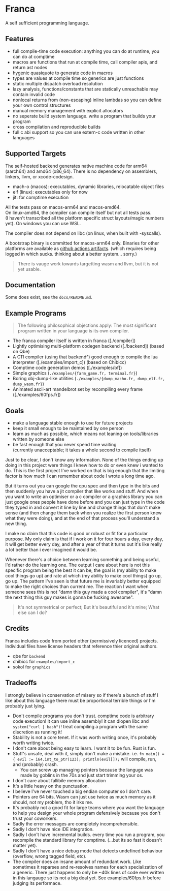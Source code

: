 # Franca

A self sufficient programming language.  

## Features

- full compile-time code execution: anything you can do at runtime, you can do at comptime 
- macros are functions that run at compile time, call compiler apis, and return ast nodes
- hygenic quasiquote to generate code in macros
- types are values at compile time so generics are just functions 
- static multiple dispatch overload resolution
- lazy analysis, functions/constants that are statically unreachable may contain invalid code 
- nonlocal returns from (non-escaping) inline lambdas so you can define your own control structures
- manual memory management with explicit allocators 
- no seperate build system language. write a program that builds your program
- cross compilation and reproducible builds
- full c abi support so you can use extern-c code written in other languages

## Supported Targets

The self-hosted backend generates native machine code for arm64 (aarch64) and amd64 (x86_64). 
There is no dependency on assemblers, linkers, llvm, or xcode-codesign. 

- mach-o (macos): executables, dynamic libraries, relocatable object files
- elf (linux): executables only for now
- jit: for comptime execution 

All the tests pass on macos-arm64 and macos-amd64.  
On linux-amd64, the compiler can compile itself but not all tests pass.  
(I haven't transcribed all the platform specific struct layouts/magic numbers yet). 
On windows you can use WSL. 

The compiler does not depend on libc (on linux, when built with -syscalls). 

A bootstrap binary is committed for macos-arm64 only. 
Binaries for other platforms are available as [github actions artifacts](https://github.com/LukeGrahamLandry/franca/actions).
(which requires being logged in which sucks. thinking about a better system... sorry.)  

> There is vauge work towards targetting wasm and llvm, but it is not yet usable. 

## Documentation

Some does exist, see the `docs/README.md`.

## Example Programs

> The following philosophical objections apply: The most significant program written in your language is its own compiler. 

- The franca compiler itself is written in franca ([./compiler])
- Lightly optimising multi-platform codegen backend ([./backend]) (based on Qbe)
- A C11 compiler (using that backend^) good enough to compile the lua interpreter ([./examples/import_c]) (based on Chibicc)
- Comptime code generation demos ([./examples/bf])
- Simple graphics (`./examples/{farm_game.fr, terminal.fr}`)
- Boring obj-dump-like utilities (`./examples/{dump_macho.fr, dump_elf.fr, dump_wasm.fr}`)
- Animated ascii-art mandelbrot set by recompiling every frame ([./examples/60fps.fr])

## Goals

- make a language stable enough to use for future projects
- keep it small enough to be maintained by one person
- learn as much as possible, which means not leaning on tools/libraries written by someone else
- be fast enough that you never spend time waiting  
  (currently unacceptable; it takes a whole second to compile itself)

Just to be clear, I don't know any information. None of the things ending up doing in this project were things I knew how to do or even knew i wanted to do. 
This is the first project I've worked on that is big enough that the limiting factor is how much I can remember about code I wrote a long time ago. 

But it turns out you can google the cpu spec and then type in the bits and then suddenly you have a jit compiler that like works and stuff. 
And when you want to write an optimiser or a c compiler or a graphics library you can just google ones people have done before 
and you can just type in the code they typed in and convert it line by line and change things that don't make sense 
(and then change them back when you realize the first person knew what they were doing), 
and at the end of that process you'll understand a new thing. 

I make no claim that this code is good or robust or fit for a particular purpose. 
My only claim is that if i work on it for four hours a day, every day, it will get better every day, 
and after a year of that it turns out it's like really a lot better than i ever imagined it would be. 

Whenever there's a choice between learning something and being useful, I'd rather do the learning one. 
The output I care about here is not this specific program being the best it can be, 
the goal is (my ability to make cool things go up) and rate at which (my ability to make cool things) go up, go up. 
The pattern I've seen is that future me is invariably better equipped to make the right choices than current me. 
The reaction I want when someone sees this is not "damn this guy made a cool compiler", it's "damn the next thing this guy makes is gonna be fucking awesome". 

> It's not symmetrical or perfect; But it's beautiful and it's mine; What else can I do?

## Credits 

Franca includes code from ported other (permissively licenced) projects.  
Individual files have license headers that reference thier original authors.

- qbe for `backend`
- chibicc for `examples/import_c`
- sokol for `graphics`

## Tradeoffs

I strongly believe in conservation of misery so if there's a bunch of stuff I like about this language
there must be proportional terrible things or I'm probably just lying.

- Don't compile programs you don't trust. comptime code is arbitrary code execution!
  it can use inline assembly! it can dlopen libc and `system("curl | bash")`!
  treat compiling a program with the same discretion as running it!
- Stability is not a core tenet. If it was worth writing once, it's probably worth writing twice.
- I don't care about being easy to learn. I want it to be fun. Rust is fun.
- Stuff's unsafe, deal with it, simply don't make a mistake. i.e. `fn main() = { evil := i64.int_to_ptr(123); println(evil[]);` will compile, run, and (probably) crash.
  - You can screw up managing pointers because the languge was made by goblins in the 70s and just start trimming your os.
- I don't care about fallibile memory allocation
- It's a little heavy on the punctuation.
- I believe I've never touched a big endian computer so I don't care.
- Pointers are 64 bits. Wasm can just use twice as much memory as it should, not my problem, tho it irks me.
- It's probably not a good fit for large teams where you want the language to help you design your whole program defensively because you don't trust your coworkers.
- Sadly the error messages are completely incomprehensible.
- Sadly I don't have nice IDE integration.
- Sadly I don't have incremental builds. every time you run a program, you recompile the standard library for comptime. (...but its so fast it doesn't matter yet).
- Sadly I don't have a nice debug mode that detects undefined behaviour (overflow, wrong tagged field, etc).
- The compiler does an insane amount of redundant work.
  Like sometimes it reparses and re-resolves names for each specialization of a generic.
  There just happens to only be ~40k lines of code ever written in this langauge so its not a big deal yet.
  See examples/60fps.fr before judging its performace.
